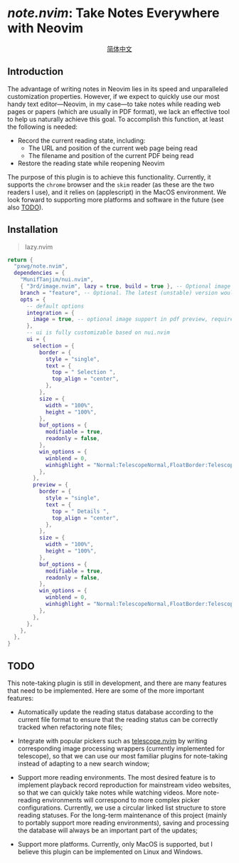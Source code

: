 # *note.nvim*: Take Notes Everywhere with Neovim

<p align="center"><a href="./readme/zh_cn.md">简体中文</a></p>

## Introduction

The advantage of writing notes in Neovim lies in its speed and unparalleled customization properties. However, if we expect to quickly use our most handy text editor—Neovim, in my case—to take notes while reading web pages or papers (which are usually in PDF format), we lack an effective tool to help us naturally achieve this goal. To accomplish this function, at least the following is needed:

* Record the current reading state, including:
  * The URL and position of the current web page being read
  * The filename and position of the current PDF being read
* Restore the reading state while reopening Neovim

The purpose of this plugin is to achieve this functionality. Currently, it supports the `chrome` browser and the `skim` reader (as these are the two readers I use), and it relies on (applescript) in the MacOS environment. We look forward to supporting more platforms and software in the future (see also [TODO](##TODO)).

## Installation

> lazy.nvim

```lua
return {
  "pxwg/note.nvim",
  dependencies = {
    "MunifTanjim/nui.nvim",
    { "3rd/image.nvim", lazy = true, build = true }, -- Optional image support in pdf preview
    branch = "feature", -- Optional. The latest (unstable) version would be updated in this branch
    opts = {
      -- default options
      integration = {
        image = true, -- optional image support in pdf preview, requires `3rd/image.nvim`
      },
      -- ui is fully customizable based on nui.nvim
      ui = {
        selection = {
          border = {
            style = "single",
            text = {
              top = " Selection ",
              top_align = "center",
            },
          },
          size = {
            width = "100%",
            height = "100%",
          },
          buf_options = {
            modifiable = true,
            readonly = false,
          },
          win_options = {
            winblend = 0,
            winhighlight = "Normal:TelescopeNormal,FloatBorder:TelescopeBorder,FloatTitle:TelescopePromptTitle",
          },
        },
        preview = {
          border = {
            style = "single",
            text = {
              top = " Details ",
              top_align = "center",
            },
          },
          size = {
            width = "100%",
            height = "100%",
          },
          buf_options = {
            modifiable = true,
            readonly = false,
          },
          win_options = {
            winblend = 0,
            winhighlight = "Normal:TelescopeNormal,FloatBorder:TelescopeBorder,FloatTitle:TelescopePreviewTitle",
          },
        },
      },
    },
  },
}
```

## TODO

This note-taking plugin is still in development, and there are many features that need to be implemented. Here are some of the more important features:

* Automatically update the reading status database according to the current file format to ensure that the reading status can be correctly tracked when refactoring note files;

* Integrate with popular pickers such as [telescope.nvim](https://github.com/nvim-telescope/telescope.nvim) by writing corresponding image processing wrappers (currently implemented for telescope), so that we can use our most familiar plugins for note-taking instead of adapting to a new search window;

* Support more reading environments. The most desired feature is to implement playback record reproduction for mainstream video websites, so that we can quickly take notes while watching videos. More note-reading environments will correspond to more complex picker configurations. Currently, we use a circular linked list structure to store reading statuses. For the long-term maintenance of this project (mainly to portably support more reading environments), saving and processing the database will always be an important part of the updates;

* Support more platforms. Currently, only MacOS is supported, but I believe this plugin can be implemented on Linux and Windows.
